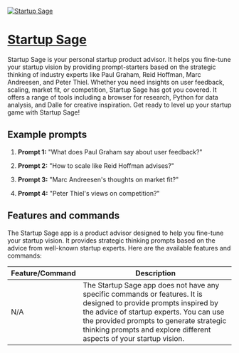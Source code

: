 [![Startup Sage](https://files.oaiusercontent.com/file-gIEeeSC6wAcU77P3C9Hdn91h?se=2123-10-16T11%3A31%3A08Z&sp=r&sv=2021-08-06&sr=b&rscc=max-age%3D31536000%2C%20immutable&rscd=attachment%3B%20filename%3D748d72ab-c407-4748-afb0-8de9310e695d.png&sig=Fo3DP2eLk%2B8g%2BFRu0K9sn/2L5PZIPkIKnQ4Flml4cwg%3D)](https://chat.openai.com/g/g-HVWmg1rWU-startup-sage)

# [Startup Sage](https://chat.openai.com/g/g-HVWmg1rWU-startup-sage)

Startup Sage is your personal startup product advisor. It helps you fine-tune your startup vision by providing prompt-starters based on the strategic thinking of industry experts like Paul Graham, Reid Hoffman, Marc Andreesen, and Peter Thiel. Whether you need insights on user feedback, scaling, market fit, or competition, Startup Sage has got you covered. It offers a range of tools including a browser for research, Python for data analysis, and Dalle for creative inspiration. Get ready to level up your startup game with Startup Sage!

## Example prompts

1. **Prompt 1:** "What does Paul Graham say about user feedback?"

2. **Prompt 2:** "How to scale like Reid Hoffman advises?"

3. **Prompt 3:** "Marc Andreesen's thoughts on market fit?"

4. **Prompt 4:** "Peter Thiel's views on competition?"

## Features and commands

The Startup Sage app is a product advisor designed to help you fine-tune your startup vision. It provides strategic thinking prompts based on the advice from well-known startup experts. Here are the available features and commands:

| Feature/Command | Description |
| --- | --- |
| N/A | The Startup Sage app does not have any specific commands or features. It is designed to provide prompts inspired by the advice of startup experts. You can use the provided prompts to generate strategic thinking prompts and explore different aspects of your startup vision. |